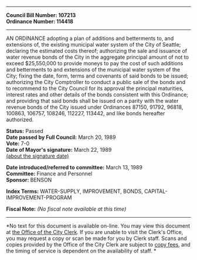 * * * * *  
  
**Council Bill Number: [](#h0)[](#h2)107213**   
**Ordinance Number: 114418**  
  
* * * * *  
  
AN ORDINANCE adopting a plan of additions and betterments to, and extensions of, the existing municipal water system of the City of Seattle; declaring the estimated costs thereof; authorizing the sale and issuance of water revenue bonds of the City in the aggregate principal amount of not to exceed $25,550,000 to provide moneys to pay the cost of such additions and betterments to and extensions of the municipal water system of the City; fixing the date, form, terms and covenants of said bonds to be issued; authorizing the City Comptroller to conduct a public sale of the bonds and to recommend to the City Council for its approval the principal maturities, interest rates and other details of the bonds consistent with this Ordinance; and providing that said bonds shall be issued on a parity with the water revenue bonds of the City issued under Ordinances 87150, 91792, 96818, 100863, 106757, 108246, 112227, 113442, and like bonds hereafter authorized.  
  
**Status:** Passed   
**Date passed by Full Council:** March 20, 1989   
**Vote:** 7-0   
**Date of Mayor's signature:** March 22, 1989   
[(about the signature date)](/~public/approvaldate.htm)   
  
  
**Date introduced/referred to committee:** March 13, 1989   
**Committee:** Finance and Personnel   
**Sponsor:** BENSON   
  
**Index Terms:** WATER-SUPPLY, IMPROVEMENT, BONDS, CAPITAL-IMPROVEMENT-PROGRAM  
  
**Fiscal Note:** *(No fiscal note available at this time)*  
  
* * * * *  
  
*No text for this document is available on-line. You may view this document at [the Office of the City Clerk](http://www.seattle.gov/leg/clerk/contactUs.htm). If you are unable to visit the Clerk's Office, you may request a copy or scan be made for you by Clerk staff. Scans and copies provided by the Office of the City Clerk are subject to [copy fees](http://clerk.seattle.gov/~public/clerkfees.htm), and the timing of service is dependent on the availability of staff. *  
  
  
